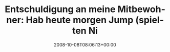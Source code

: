---
retweeted: false
source: <a href="http://twitter.com" rel="nofollow">Twitter Web Client</a>
entities:
  hashtags: []
  symbols: []
  user_mentions: []
  urls: []
display_text_range:
- '0'
- '139'
favorite_count: '0'
id_str: '951007753'
truncated: false
retweet_count: '0'
id: '951007753'
created_at: Wed Oct 08 08:06:13 +0000 2008
favorited: false
full_text: 'Entschuldigung an meine Mitbewohner: Hab heute morgen Jump (spielten Nickelback)
  gegen MDR Figaro getauscht und vergessen zurückzudrehen...'
lang: de
tags:
- pesos/twitter
date: '2008-10-08T08:06:13+00:00'
src: https://twitter.com/bascht/status/951007753
original_url: https://twitter.com/bascht/status/951007753
type: twitter_tweet
text: 'Entschuldigung an meine Mitbewohner: Hab heute morgen Jump (spielten Nickelback)
  gegen MDR Figaro getauscht und vergessen zurückzudrehen...'
title: 'Entschuldigung an meine Mitbewohner: Hab heute morgen Jump (spielten Ni'

---